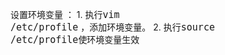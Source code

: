 设置环境变量 ： 1. 执行<code style="font-size:15px">vim /etc/profile</code> ，添加环境变量。 2. 执行<code style="font-size:15px">source /etc/profile</code>使环境变量生效
	
